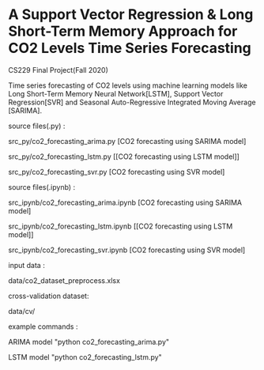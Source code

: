 # A Support Vector Regression & Long Short-Term Memory Approach for CO2 Levels Time Series Forecasting
CS229 Final Project(Fall 2020)

Time series forecasting of CO2 levels using machine learning models like Long Short-Term Memory
Neural Network[LSTM], Support Vector Regression[SVR] and Seasonal Auto-Regressive Integrated Moving Average [SARIMA].




source files(.py) :

src_py/co2_forecasting_arima.py [CO2 forecasting using SARIMA model]

src_py/co2_forecasting_lstm.py [[CO2 forecasting using LSTM model]]

src_py/co2_forecasting_svr.py [CO2 forecasting using SVR model]



source files(.ipynb) :

src_ipynb/co2_forecasting_arima.ipynb [CO2 forecasting using SARIMA model]

src_ipynb/co2_forecasting_lstm.ipynb [[CO2 forecasting using LSTM model]]

src_ipynb/co2_forecasting_svr.ipynb [CO2 forecasting using SVR model]



input data :

data/co2_dataset_preprocess.xlsx

cross-validation dataset:

data/cv/



example commands :

ARIMA model "python co2_forecasting_arima.py"

LSTM model "python co2_forecasting_lstm.py"

